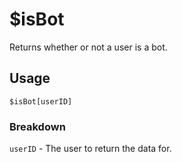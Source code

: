 # $isBot
Returns whether or not a user is a bot.

## Usage
```
$isBot[userID]
```

### Breakdown
`userID` - The user to return the data for.
